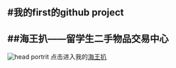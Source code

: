 #我的first的github project
----
##海王扒——留学生二手物品交易中心
----
![head portrit](img/portrit.jpg)
点击进入我的[海王扒](http://lietu555.github.io/lietu/)
